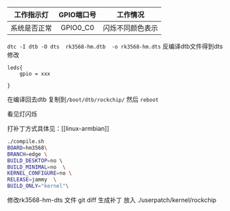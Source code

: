 |  工作指示灯  | GPIO端口号 |     工作情况     |
|:------------:|:----------:|:----------------:|
| 系统是否正常 |  GPIO0_C0  | 闪烁不同颜色表示 |

`dtc -I dtb -O dts  rk3568-hm.dtb  -o rk3568-hm.dts`
反编译dtb文件得到dts 修改

```
leds{
	gpio = xxx 

}
```

在编译回去dtb 复制到`/boot/dtb/rockchip/` 
然后 `reboot`

看见灯闪烁

打补丁方式具体见：[[linux-armbian]]

```BASH
./compile.sh  
BOARD=hm3568\ 
BRANCH=edge \
BUILD_DESKTOP=no \ 
BUILD_MINIMAL=no  \
KERNEL_CONFIGURE=no \
RELEASE=jammy  \
BUILD_ONLY="kernel"\
```

修改rk3568-hm-dts 文件 git diff 生成补丁 
放入
./userpatch/kernel/rockchip 


